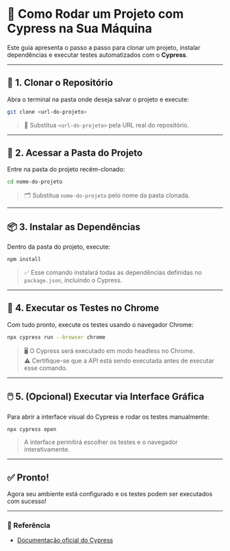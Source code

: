 # 🚀 Como Rodar um Projeto com Cypress na Sua Máquina

Este guia apresenta o passo a passo para clonar um projeto, instalar dependências e executar testes automatizados com o **Cypress**.

---

## 📁 1. Clonar o Repositório

Abra o terminal na pasta onde deseja salvar o projeto e execute:

```bash
git clone <url-do-projeto>
```

> 🔄 Substitua `<url-do-projeto>` pela URL real do repositório.

---

## 📂 2. Acessar a Pasta do Projeto

Entre na pasta do projeto recém-clonado:

```bash
cd nome-do-projeto
```

> 🗂️ Substitua `nome-do-projeto` pelo nome da pasta clonada.

---

## 📦 3. Instalar as Dependências

Dentro da pasta do projeto, execute:

```bash
npm install
```

> ✅ Esse comando instalará todas as dependências definidas no `package.json`, incluindo o Cypress.

---

## 🧪 4. Executar os Testes no Chrome

Com tudo pronto, execute os testes usando o navegador Chrome:

```bash
npx cypress run --browser chrome
```

> 🖥️ O Cypress será executado em modo headless no Chrome.  
> ⚠️ Certifique-se que a API está sendo executada antes de executar esse comando.
---

## 🖱️ 5. (Opcional) Executar via Interface Gráfica

Para abrir a interface visual do Cypress e rodar os testes manualmente:

```bash
npx cypress open
```

> A interface permitirá escolher os testes e o navegador interativamente.

---

## ✅ Pronto!

Agora seu ambiente está configurado e os testes podem ser executados com sucesso!

---

### 🔗 Referência

- [Documentação oficial do Cypress](https://docs.cypress.io)
